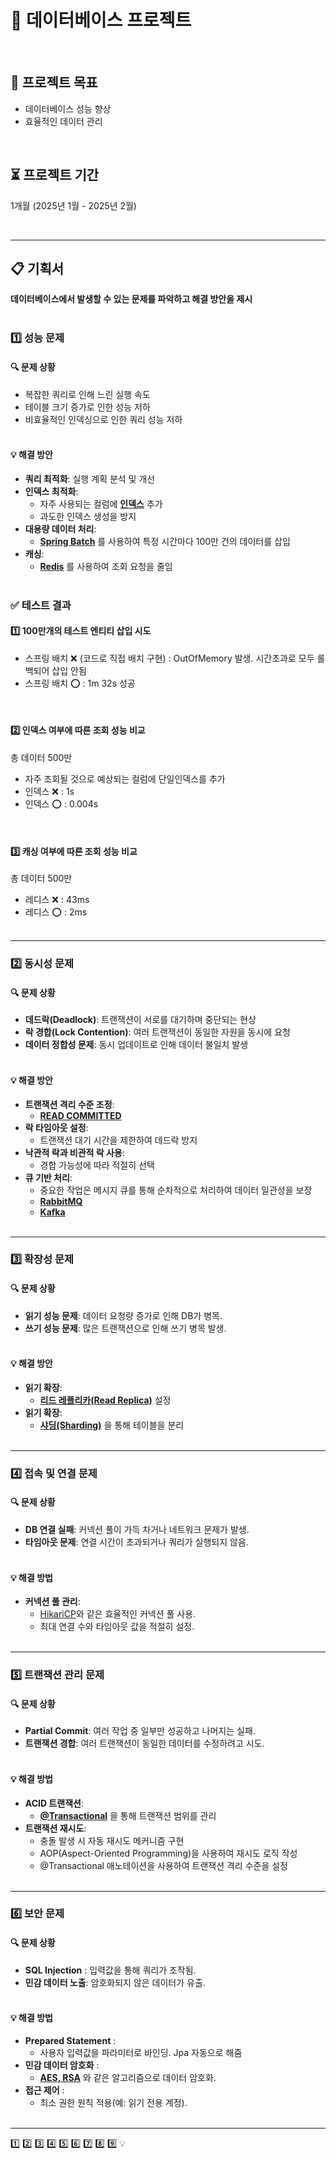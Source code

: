 # 📌 데이터베이스 프로젝트

<br>

## 📝 프로젝트 목표
- 데이터베이스 성능 향상
- 효율적인 데이터 관리

<br>

## ⏳ 프로젝트 기간
1개월 (2025년 1월 - 2025년 2월)

<br>


---

## 📋 기획서
**데이터베이스에서 발생할 수 있는 문제를 파악하고 해결 방안을 제시**
<br><br>
### 1️⃣ 성능 문제

#### 🔍 문제 상황
- 복잡한 쿼리로 인해 느린 실행 속도
- 테이블 크기 증가로 인한 성능 저하
- 비효율적인 인덱싱으로 인한 쿼리 성능 저하
  <br><br>


#### 💡 해결 방안
- **쿼리 최적화**: 실행 계획 분석 및 개선
- **인덱스 최적화**:
  - 자주 사용되는 컬럼에 **[인덱스](study/Index.md)** 추가
  - 과도한 인덱스 생성을 방지
- **대용량 데이터 처리**:
  - **[Spring Batch](study/SpringBatch.md)** 를 사용하여 특정 시간마다 100만 건의 데이터를 삽입
- **캐싱**:
  - **[Redis](study/Redis.md)** 를 사용하여 조회 요청을 줄임
    <br><br>


### ✅ 테스트 결과
#### 1️⃣ 100만개의 테스트 엔티티 삽입 시도
- 스프링 배치 ❌ (코드로 직접 배치 구현) : OutOfMemory 발생. 시간초과로 모두 롤백되어 삽입 안됨
- 스프링 배치 ⭕️ : 1m 32s 성공
<br>

#### 2️⃣ 인덱스 여부에 따른 조회 성능 비교
총 데이터 500만
- 자주 조회될 것으로 예상되는 컬럼에 단일인덱스를 추가
- 인덱스 ❌ : 1s
- 인덱스 ⭕️ : 0.004s
<br>

#### 3️⃣ 캐싱 여부에 따른 조회 성능 비교
총 데이터 500만
- 레디스 ❌ : 43ms
- 레디스 ⭕️ : 2ms
  <br><br>
---

### 2️⃣ 동시성 문제

#### 🔍 문제 상황
- **데드락(Deadlock)**: 트랜잭션이 서로를 대기하며 중단되는 현상
- **락 경합(Lock Contention)**: 여러 트랜잭션이 동일한 자원을 동시에 요청
- **데이터 정합성 문제**: 동시 업데이트로 인해 데이터 불일치 발생
  <br><br>


#### 💡 해결 방안
- **트랜잭션 격리 수준 조정**:
  - **[READ COMMITTED](study/Isolation.md)**
- **락 타임아웃 설정**:
  - 트랜잭션 대기 시간을 제한하여 데드락 방지
- **낙관적 락과 비관적 락 사용**:
  - 경합 가능성에 따라 적절히 선택
- **큐 기반 처리**:
  - 중요한 작업은 메시지 큐를 통해 순차적으로 처리하여 데이터 일관성을 보장
  - **[RabbitMQ](study/RabbitMQ.md)**
  - **[Kafka](study/Kafka.md)**
    <br><br>
---


### 3️⃣ 확장성 문제 

#### 🔍 문제 상황
- **읽기 성능 문제**: 데이터 요청량 증가로 인해 DB가 병목.
- **쓰기 성능 문제**: 많은 트랜잭션으로 인해 쓰기 병목 발생.
  <br><br>

#### 💡 해결 방안
- **읽기 확장**:
  - **[리드 레플리카(Read Replica)](study/Replication.md)** 설정
- **읽기 확장**:
  - **[샤딩(Sharding)](study/Sharding.md)** 을 통해 테이블을 분리
    <br><br>

---


### 4️⃣ 접속 및 연결 문제
#### 🔍 문제 상황
- **DB 연결 실패**: 커넥션 풀이 가득 차거나 네트워크 문제가 발생.
- **타임아웃 문제**: 연결 시간이 초과되거나 쿼리가 실행되지 않음.
  <br><br>
#### 💡 해결 방법
- **커넥션 풀 관리**:
  - [HikariCP](study/HikariCP.md)와 같은 효율적인 커넥션 풀 사용.
  - 최대 연결 수와 타임아웃 값을 적절히 설정.
    <br><br>
---

### 5️⃣ 트랜잭션 관리 문제
#### 🔍 문제 상황
- **Partial Commit**: 여러 작업 중 일부만 성공하고 나머지는 실패.
- **트랜잭션 경합**: 여러 트랜잭션이 동일한 데이터를 수정하려고 시도.
  <br><br>
#### 💡 해결 방법
- **ACID 트랜잭션**:
   - **[@Transactional](study/Transactional.md)** 을 통해 트랜잭션 범위를 관리
- **트랜잭션 재시도**:
   - 충돌 발생 시 자동 재시도 메커니즘 구현
   - AOP(Aspect-Oriented Programming)을 사용하여 재시도 로직 작성
   - @Transactional 애노테이션을 사용하여 트랜잭션 격리 수준을 설정
     <br><br>
---
### 6️⃣ 보안 문제
#### 🔍 문제 상황
- **SQL Injection** : 입력값을 통해 쿼리가 조작됨.
- **민감 데이터 노출**: 암호화되지 않은 데이터가 유출.
  <br><br>
#### 💡 해결 방법
- **Prepared Statement** :
  - 사용자 입력값을 파라미터로 바인딩.  Jpa 자동으로 해줌
- **민감 데이터 암호화** :
  - **[AES, RSA](study/Encrypt.md)** 와 같은 알고리즘으로 데이터 암호화.
- **접근 제어** :
  - 최소 권한 원칙 적용(예: 읽기 전용 계정).
    <br><br>
---
1️⃣
2️⃣
3️⃣
4️⃣
5️⃣
6️⃣
7️⃣
8️⃣
9️⃣
💡


